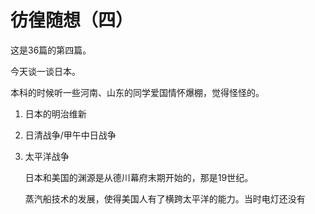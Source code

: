 # 彷徨随想（四）
这是36篇的第四篇。

今天谈一谈日本。

本科的时候听一些河南、山东的同学爱国情怀爆棚，觉得怪怪的。

1. 日本的明治维新

2. 日清战争/甲午中日战争

3. 太平洋战争

   日本和美国的渊源是从德川幕府末期开始的，那是19世纪。

   蒸汽船技术的发展，使得美国人有了横跨太平洋的能力。当时电灯还没有